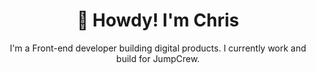 <h1 align="center">🤠 Howdy! I'm Chris</h1>
<p align="center">
I'm a Front-end developer building digital products.  I currently work and build for JumpCrew.   
</p>

